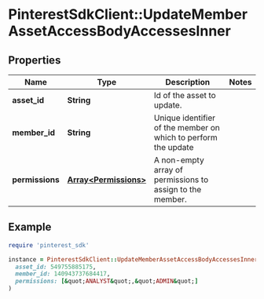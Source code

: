 # PinterestSdkClient::UpdateMemberAssetAccessBodyAccessesInner

## Properties

| Name | Type | Description | Notes |
| ---- | ---- | ----------- | ----- |
| **asset_id** | **String** | Id of the asset to update. |  |
| **member_id** | **String** | Unique identifier of the member on which to perform the update |  |
| **permissions** | [**Array&lt;Permissions&gt;**](Permissions.md) | A non-empty array of permissions to assign to the member. |  |

## Example

```ruby
require 'pinterest_sdk'

instance = PinterestSdkClient::UpdateMemberAssetAccessBodyAccessesInner.new(
  asset_id: 549755885175,
  member_id: 140943737684417,
  permissions: [&quot;ANALYST&quot;,&quot;ADMIN&quot;]
)
```

